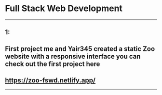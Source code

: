 # Full Stack Web Development 
---
## 1:
## First project me and Yair345 created a static Zoo website with a responsive interface you can check out the first project here
## https://zoo-fswd.netlify.app/
---
